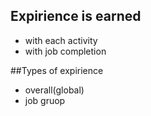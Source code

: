 ## Expirience is earned
- with each activity
- with job completion

##Types of expirience
- overall(global)
- job gruop
